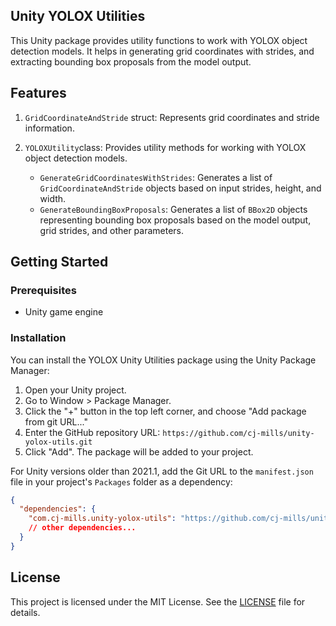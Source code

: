 ## Unity YOLOX Utilities

This Unity package provides utility functions to work with YOLOX object detection models. It helps in generating grid coordinates with strides, and extracting bounding box proposals from the model output.



## Features

1. `GridCoordinateAndStride` struct: Represents grid coordinates and stride information.

2. `YOLOXUtility`class: Provides utility methods for working with YOLOX object detection models.
   - `GenerateGridCoordinatesWithStrides`: Generates a list of `GridCoordinateAndStride` objects based on input strides, height, and width.
   - `GenerateBoundingBoxProposals`: Generates a list of `BBox2D` objects representing bounding box proposals based on the model output, grid strides, and other parameters.



## Getting Started

### Prerequisites

- Unity game engine

### Installation

You can install the YOLOX Unity Utilities package using the Unity Package Manager:

1. Open your Unity project.
2. Go to Window > Package Manager.
3. Click the "+" button in the top left corner, and choose "Add package from git URL..."
4. Enter the GitHub repository URL: `https://github.com/cj-mills/unity-yolox-utils.git`
5. Click "Add". The package will be added to your project.

For Unity versions older than 2021.1, add the Git URL to the `manifest.json` file in your project's `Packages` folder as a dependency:

```json
{
  "dependencies": {
    "com.cj-mills.unity-yolox-utils": "https://github.com/cj-mills/unity-yolox-utils.git",
    // other dependencies...
  }
}

```



## License

This project is licensed under the MIT License. See the [LICENSE](Documentation~/LICENSE) file for details.